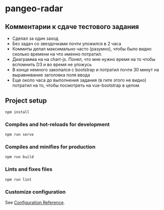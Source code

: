 # pangeo-radar

## Комментарии к сдаче тестового задания 
- Сделал за один заход
- Без задач со звездочками почти уложился в 2 часа
- Коммиты делал максимально часто (разумно), чтобы было видно сколько времени на что именно потратил.
- Диаграмма на на chart-js. Понял, что мне нужно время на то чтобы вспомнить D3 и во время не уложусь
- В конце немного закопался с bootstrap и потратил почти 30 минут на выравнивание заголовка поля ввода
- Еще около часа до выполнения задания (в гите этого не видно) потратил на то, чтобы посмотреть на vue-bootstrap в целом

## Project setup
```
npm install
```

### Compiles and hot-reloads for development
```
npm run serve
```

### Compiles and minifies for production
```
npm run build
```

### Lints and fixes files
```
npm run lint
```

### Customize configuration
See [Configuration Reference](https://cli.vuejs.org/config/).
